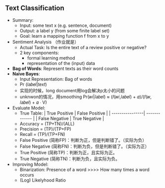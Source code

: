 ## Text Classification ##
* Summary:
    * Input: some text x (e.g. sentence, document)
    * Output: a label y (from some finite label set)
    * Goal: learn a mapping function f from x to y
* Sentiment Analysis （作业就是）
    * Actual Task: Is the entire text of a review positive or negative?
    * 2 key components:
        * formal learning method
        * representation of the (input) data
* **Bag of Words**: Represent texts as their word counts
* **Naive Bayes**: 
    * Input Representation: Bag of words
    * Pr (𝑙𝑎𝑏𝑒𝑙|𝑡𝑒𝑥𝑡)
    * 实现的时候，long document用log会解决p太小的问题
    * unknwon的情况，用smoothing Pr(𝑤𝑖|𝑙𝑎𝑏𝑒𝑙) ≈ (𝑓(𝑤𝑖,𝑙𝑎𝑏𝑒𝑙) + 𝛼)/(𝑓(𝑤, 𝑙𝑎𝑏𝑒𝑙) + 𝛼 ∙ V)
* Evaluate Model:
    * True Table:
      | True Positive | False Positive |
      | ----------------| ------------- |
      | False Negative | True Negative |
    * Accuracy = (TP+TN)/(ALL)
    * Precision = (TP)/(TP+FP)
    * Recall = (TP)/(TP+FN)
    * False Positive (简称FP)：判断为正，但是判断错了。（实际为负）
    * False Negative (简称FN)：判断为负，但是判断错了。（实际为正）
    * True Positive (简称TP)：判断为正，且实际为正。
    * True Negative (简称TN)：判断为负，且实际为负。
* Improving Model:
    * Binarization: Presence of a word >>>> How many times a word occurs
    * (Log) Likelyhood Ratio
